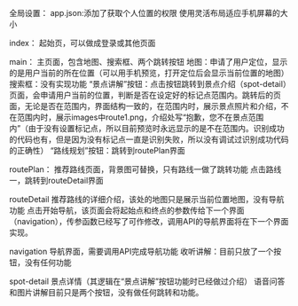 全局设置：
app.json:添加了获取个人位置的权限
使用灵活布局适应手机屏幕的大小

index：
起始页，可以做成登录或其他页面

main：
主页面，包含地图、搜索框、两个跳转按钮
地图：申请了用户定位，显示的是用户当前的所在位置（可以用手机预览，打开定位后会显示当前位置的地图）
搜索框：没有实现功能
“景点讲解”按钮：点击按钮跳转到景点介绍（spot-detail）页面，会申请用户当前的位置，判断是否在设定好的标记点范围内。跳转后的页面，无论是否在范围内，界面结构一致的，在范围内时，展示景点照片和介绍，不在范围内时，展示images中route1.png，介绍处写“抱歉，您不在景点范围内”（由于没有设置标记点，所以目前预览时永远显示的是不在范围内。识别成功的代码也有，但是因为没有标记点一直是识别失败，所以没有调试过识别成功代码的正确性）
“路线规划”按钮：跳转到routePlan界面

routePlan：
推荐路线页面，背景图可替换，只有路线一做了跳转功能
点击路线一，跳转到routeDetail界面

routeDetail
推荐路线的详细介绍，该处的地图只是展示当前位置地图，没有导航功能
点击开始导航，该页面会将起始点和终点的参数传给下一个界面（navigation），传参函数已经写了可作修改，调用API的导航界面将在下一个界面实现。

navigation
导航界面，需要调用API完成导航功能
收听讲解：目前只放了一个按钮，没有任何功能

spot-detail
景点详情（其逻辑在“景点讲解”按钮功能时已经做过介绍）
语音问答和图片讲解目前只是两个按钮，没有做任何跳转和功能。